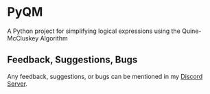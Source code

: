 # PyQM
A Python project for simplifying logical expressions using the Quine-McCluskey Algorithm

## Feedback, Suggestions, Bugs

Any feedback, suggestions, or bugs can be mentioned in my [Discord Server](https://discord.gg/W8yVrHt).
